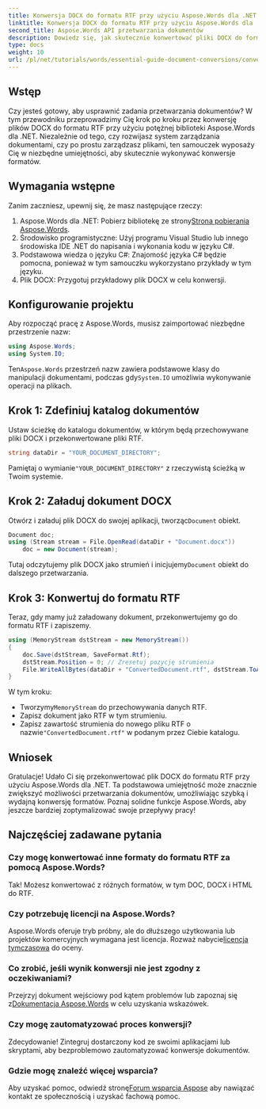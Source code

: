 ```yaml
---
title: Konwersja DOCX do formatu RTF przy użyciu Aspose.Words dla .NET
linktitle: Konwersja DOCX do formatu RTF przy użyciu Aspose.Words dla .NET
second_title: Aspose.Words API przetwarzania dokumentów
description: Dowiedz się, jak skutecznie konwertować pliki DOCX do formatu RTF za pomocą biblioteki Aspose.Words dla .NET. Ten przewodnik krok po kroku obejmuje ładowanie dokumentów i zapisywanie konwersji.
type: docs
weight: 10
url: /pl/net/tutorials/words/essential-guide-document-conversions/convert-docx-to-rtf/
---
```

## Wstęp

Czy jesteś gotowy, aby usprawnić zadania przetwarzania dokumentów? W tym przewodniku przeprowadzimy Cię krok po kroku przez konwersję plików DOCX do formatu RTF przy użyciu potężnej biblioteki Aspose.Words dla .NET. Niezależnie od tego, czy rozwijasz system zarządzania dokumentami, czy po prostu zarządzasz plikami, ten samouczek wyposaży Cię w niezbędne umiejętności, aby skutecznie wykonywać konwersje formatów.

## Wymagania wstępne

Zanim zaczniesz, upewnij się, że masz następujące rzeczy:

1.  Aspose.Words dla .NET: Pobierz bibliotekę ze strony[Strona pobierania Aspose.Words](https://releases.aspose.com/words/net/).
2. Środowisko programistyczne: Użyj programu Visual Studio lub innego środowiska IDE .NET do napisania i wykonania kodu w języku C#.
3. Podstawowa wiedza o języku C#: Znajomość języka C# będzie pomocna, ponieważ w tym samouczku wykorzystano przykłady w tym języku.
4. Plik DOCX: Przygotuj przykładowy plik DOCX w celu konwersji. 

## Konfigurowanie projektu

Aby rozpocząć pracę z Aspose.Words, musisz zaimportować niezbędne przestrzenie nazw:

```csharp
using Aspose.Words;
using System.IO;
```

 Ten`Aspose.Words` przestrzeń nazw zawiera podstawowe klasy do manipulacji dokumentami, podczas gdy`System.IO` umożliwia wykonywanie operacji na plikach.

## Krok 1: Zdefiniuj katalog dokumentów

Ustaw ścieżkę do katalogu dokumentów, w którym będą przechowywane pliki DOCX i przekonwertowane pliki RTF. 

```csharp
string dataDir = "YOUR_DOCUMENT_DIRECTORY";
```

 Pamiętaj o wymianie`"YOUR_DOCUMENT_DIRECTORY"` z rzeczywistą ścieżką w Twoim systemie.

## Krok 2: Załaduj dokument DOCX

 Otwórz i załaduj plik DOCX do swojej aplikacji, tworząc`Document` obiekt.

```csharp
Document doc;
using (Stream stream = File.OpenRead(dataDir + "Document.docx"))
    doc = new Document(stream);
```

 Tutaj odczytujemy plik DOCX jako strumień i inicjujemy`Document` obiekt do dalszego przetwarzania.

## Krok 3: Konwertuj do formatu RTF

Teraz, gdy mamy już załadowany dokument, przekonwertujemy go do formatu RTF i zapiszemy.

```csharp
using (MemoryStream dstStream = new MemoryStream())
{
    doc.Save(dstStream, SaveFormat.Rtf);
    dstStream.Position = 0; // Zresetuj pozycję strumienia
    File.WriteAllBytes(dataDir + "ConvertedDocument.rtf", dstStream.ToArray());
}
```

W tym kroku:
-  Tworzymy`MemoryStream` do przechowywania danych RTF.
- Zapisz dokument jako RTF w tym strumieniu.
-  Zapisz zawartość strumienia do nowego pliku RTF o nazwie`"ConvertedDocument.rtf"` w podanym przez Ciebie katalogu.

## Wniosek

Gratulacje! Udało Ci się przekonwertować plik DOCX do formatu RTF przy użyciu Aspose.Words dla .NET. Ta podstawowa umiejętność może znacznie zwiększyć możliwości przetwarzania dokumentów, umożliwiając szybką i wydajną konwersję formatów. Poznaj solidne funkcje Aspose.Words, aby jeszcze bardziej zoptymalizować swoje przepływy pracy!

## Najczęściej zadawane pytania

### Czy mogę konwertować inne formaty do formatu RTF za pomocą Aspose.Words?
Tak! Możesz konwertować z różnych formatów, w tym DOC, DOCX i HTML do RTF.

### Czy potrzebuję licencji na Aspose.Words?
 Aspose.Words oferuje tryb próbny, ale do dłuższego użytkowania lub projektów komercyjnych wymagana jest licencja. Rozważ nabycie[licencja tymczasowa](https://purchase.conholdate.com/temporary-license/) do oceny.

### Co zrobić, jeśli wynik konwersji nie jest zgodny z oczekiwaniami?
 Przejrzyj dokument wejściowy pod kątem problemów lub zapoznaj się z[Dokumentacja Aspose.Words](https://reference.aspose.com/words/net/) w celu uzyskania wskazówek.

### Czy mogę zautomatyzować proces konwersji?
Zdecydowanie! Zintegruj dostarczony kod ze swoimi aplikacjami lub skryptami, aby bezproblemowo zautomatyzować konwersje dokumentów.

### Gdzie mogę znaleźć więcej wsparcia?
Aby uzyskać pomoc, odwiedź stronę[Forum wsparcia Aspose](https://forum.aspose.com/c/words/8) aby nawiązać kontakt ze społecznością i uzyskać fachową pomoc.